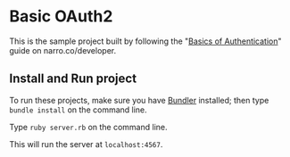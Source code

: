 # Basic OAuth2

This is the sample project built by following the "[Basics of Authentication][basics of auth]"
guide on narro.co/developer.

## Install and Run project

To run these projects, make sure you have [Bundler][bundler] installed; then type
`bundle install` on the command line.

Type `ruby server.rb` on the command line.

This will run the server at `localhost:4567`.

[basics of auth]: https://narro.co/guides/basic-oauth2/
[bundler]: http://gembundler.com/
